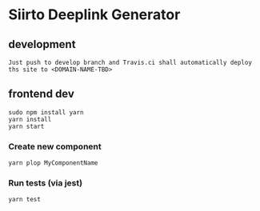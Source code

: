 # Siirto Deeplink Generator

## development

    Just push to develop branch and Travis.ci shall automatically deploy
    ths site to <DOMAIN-NAME-TBD>

## frontend dev

    sudo npm install yarn
    yarn install
    yarn start

### Create new component

    yarn plop MyComponentName

### Run tests (via jest)

    yarn test


